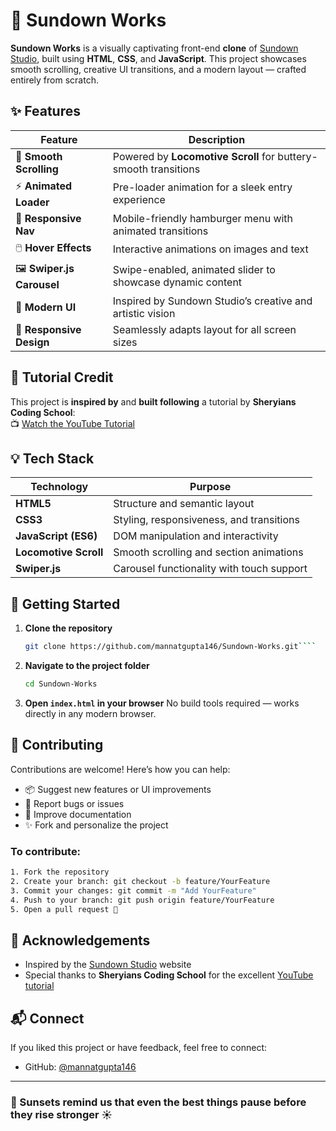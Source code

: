 # 🌇 Sundown Works

**Sundown Works** is a visually captivating front-end **clone** of [Sundown Studio](https://www.sundown-studio.com/), built using **HTML**, **CSS**, and **JavaScript**. This project showcases smooth scrolling, creative UI transitions, and a modern layout — crafted entirely from scratch.


## ✨ Features

| Feature                   | Description                                                             |
|---------------------------|-------------------------------------------------------------------------|
| 🎯 **Smooth Scrolling**   | Powered by **Locomotive Scroll** for buttery-smooth transitions         |
| ⚡ **Animated Loader**     | Pre-loader animation for a sleek entry experience                       |
| 📱 **Responsive Nav**      | Mobile-friendly hamburger menu with animated transitions                |
| 🖱️ **Hover Effects**       | Interactive animations on images and text                              |
| 🖼️ **Swiper.js Carousel**  | Swipe-enabled, animated slider to showcase dynamic content              |
| 🎨 **Modern UI**           | Inspired by Sundown Studio’s creative and artistic vision              |
| 🧩 **Responsive Design**   | Seamlessly adapts layout for all screen sizes                          |


## 🎥 Tutorial Credit

This project is **inspired by** and **built following** a tutorial by **Sheryians Coding School**:  
📺 [Watch the YouTube Tutorial](https://youtu.be/6VbETTS67rM?si=fSFpxXsUQbBNrZe8)


## 💡 Tech Stack

| Technology           | Purpose                                      |
|----------------------|----------------------------------------------|
| **HTML5**            | Structure and semantic layout                |
| **CSS3**             | Styling, responsiveness, and transitions     |
| **JavaScript (ES6)** | DOM manipulation and interactivity           |
| **Locomotive Scroll**| Smooth scrolling and section animations      |
| **Swiper.js**        | Carousel functionality with touch support    |


## 🚀 Getting Started

1. **Clone the repository**  
   ```bash
   git clone https://github.com/mannatgupta146/Sundown-Works.git````

2. **Navigate to the project folder**

   ```bash
   cd Sundown-Works
   ```

3. **Open `index.html` in your browser**
   No build tools required — works directly in any modern browser.


## 🤝 Contributing

Contributions are welcome! Here’s how you can help:

* 📦 Suggest new features or UI improvements
* 🐛 Report bugs or issues
* 📄 Improve documentation
* ✨ Fork and personalize the project

### To contribute:

```bash
1. Fork the repository
2. Create your branch: git checkout -b feature/YourFeature
3. Commit your changes: git commit -m "Add YourFeature"
4. Push to your branch: git push origin feature/YourFeature
5. Open a pull request 🚀
```

## 🙌 Acknowledgements

* Inspired by the [Sundown Studio](https://www.sundown-studio.com/) website
* Special thanks to **Sheryians Coding School** for the excellent [YouTube tutorial](https://youtu.be/6VbETTS67rM?si=fSFpxXsUQbBNrZe8)

## 📬 Connect

If you liked this project or have feedback, feel free to connect:

* GitHub: [@mannatgupta146](https://github.com/mannatgupta146)

---

### 🌅 Sunsets remind us that even the best things pause before they rise stronger ☀️
